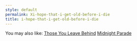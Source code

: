 ```yaml
---
style: default
permalink: Xi-hope-that-i-get-old-before-i-die
title: i-hope-that-i-get-old-before-i-die
---
```

You may also like:
[Those You Leave Behind](http://scp-wiki.net/those-you-leave-behind)
[Midnight Parade](http://scp-wiki.net/midnight-parade)